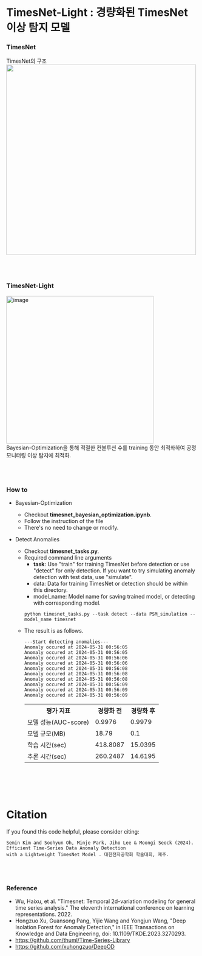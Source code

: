 # TimesNet-Light : 경량화된 TimesNet 이상 탐지 모델
### TimesNet
TimesNet의 구조<br>
<img src="https://github.com/user-attachments/assets/59c08869-c1e9-4dab-b660-a95e635b45d0" width='500' align='center'/><br>

<br><br>

### TimesNet-Light
<img width="388" alt="image" src="https://github.com/user-attachments/assets/16d08aa2-9d09-42db-a9c4-8be163102b50"/><br>
Bayesian-Optimization을 통해 적절한 컨볼루션 수를 training 동안 최적화하여 공정 모니터링 이상 탐지에 최적화.<br>


<br><br>


### How to
- Bayesian-Optimization
  - Checkout **timesnet_bayesian_optimization.ipynb**.
  - Follow the instruction of the file
  - There's no need to change or modify.

- Detect Anomalies
  - Checkout **timesnet_tasks.py**.
  - Required command line arguments
    - **task**: Use "train" for training TimesNet before detection or use "detect" for only detection. If you want to try simulating anomaly detection with test data, use "simulate".
    - data: Data for training TimesNet or detection should be within this directory.
    - model_name: Model name for saving trained model, or detecting with corresponding model.
    ```
    python timesnet_tasks.py --task detect --data PSM_simulation --model_name timesnet
    ```
  - The result is as follows.
    ```
    ---Start detecting anomalies---
    Anomaly occured at 2024-05-31 00:56:05
    Anomaly occured at 2024-05-31 00:56:05
    Anomaly occured at 2024-05-31 00:56:06
    Anomaly occured at 2024-05-31 00:56:06
    Anomaly occured at 2024-05-31 00:56:08
    Anomaly occured at 2024-05-31 00:56:08
    Anomaly occured at 2024-05-31 00:56:08
    Anomaly occured at 2024-05-31 00:56:09
    Anomaly occured at 2024-05-31 00:56:09
    Anomaly occured at 2024-05-31 00:56:09
    ```
    <table>
      <tr>
        <th>평가 지표</th>
        <th>경량화 전</th>
        <th>경량화 후</th>
      </tr>
      <tr>
        <td>모델 성능(AUC-score)</td>
        <td>0.9976</td>
        <td>0.9979</td>
      </tr>
      <tr>
        <td>모델 규모(MB)</td>
        <td>18.79</td>
        <td>0.1</td>
      </tr>
      <tr>
        <td>학습 시간(sec)</td>
        <td>418.8087</td>
        <td>15.0395</td>
      </tr>
      <tr>
        <td>추론 시간(sec)</td>
        <td>260.2487</td>
        <td>14.6195</td>
      </tr>
    </table><br>
    

<br><br>

# Citation
If you found this code helpful, please consider citing:<br>
```
Semin Kim and Soohyun Oh, Minje Park, Jiho Lee & Moongi Seock (2024). Efficient Time-Series Data Anomaly Detection
with a Lightweight TimesNet Model . 대한전자공학회 학술대회, 제주.
```

<br><br>

### Reference
- Wu, Haixu, et al. "Timesnet: Temporal 2d-variation modeling for general time series analysis." The eleventh international conference on learning representations. 2022.
- Hongzuo Xu, Guansong Pang, Yijie Wang and Yongjun Wang, "Deep Isolation Forest for Anomaly Detection," in IEEE Transactions on Knowledge and Data Engineering, doi: 10.1109/TKDE.2023.3270293.
- https://github.com/thuml/Time-Series-Library
- https://github.com/xuhongzuo/DeepOD
